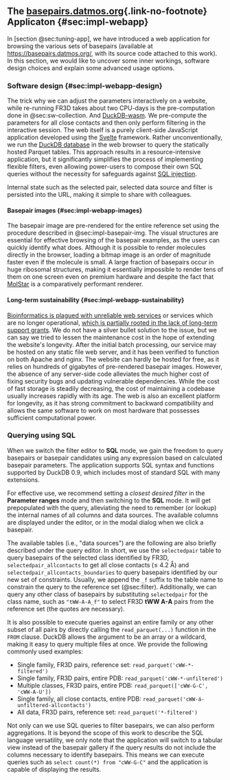 ## The [basepairs.datmos.org](https://basepairs.datmos.org){.link-no-footnote} Applicaton {#sec:impl-webapp}

In [section @sec:tuning-app], we have introduced a web application for browsing the various sets of basepairs (available at https://basepairs.datmos.org/, with its source code attached to this work).
In this section, we would like to uncover some inner workings, software design choices and explain some advanced usage options.

### Software design {#sec:impl-webapp-design}

<!-- The trick why re-running FR3D takes 3 hours on 16 CPU cores while we can adjust the parameters interactively is the precomputation and DuckDB -->
The trick why we can adjust the parameters interactively on a website, while re-running FR3D takes about two CPU-days is the pre-computation done in @sec:sw-collection.
And [DuckDB-wasm](https://github.com/duckdb/duckdb-wasm).
We pre-compute the parameters for all close contacts and then only perform filtering in the interactive session.
The web itself is a purely client-side JavaScript application developed using the [Svelte](https://svelte.dev/) framework.
Rather unconventionally, we run the [DuckDB database](https://github.com/duckdb/duckdb-wasm) in the web browser to query the statically hosted Parquet tables.
This approach results in a resource-intensive application, but it significantly simplifies the process of implementing flexible filters, even allowing power-users to compose their own SQL queries without the necessity for safeguards against [SQL injection](https://en.wikipedia.org/wiki/SQL_injection).

Internal state such as the selected pair, selected data source and filter is persisted into the URL, making it simple to share with colleagues.

#### Basepair images {#sec:impl-webapp-images}

The basepair image are pre-rendered for the entire reference set using the procedure described in @sec:impl-basepair-img.
The visual structures are essential for effective browsing of the basepair examples, as the users can quickly identify what does.
Although it is possible to render molecules directly in the browser, loading a bitmap image is an order of magnitude faster even if the molecule is small.
A large fraction of basepairs occur in huge ribosomal structures, making it essentially impossible to render tens of them on one screen even on premium hardware and despite the fact that [MolStar](https://doi.org/10.1093/nar/gkab314) is a comparatively performant renderer.

<!-- TODO: jesti fixnu ten MolStar, tak se samozřejmě pochlubit
However, it makes sense to allow the user to load the structure using [MolStar](https://doi.org/10.1093/nar/gkab314) in the detail modal dialog, especially since we have already paid the steep price for integrating it.

It would most likely significantly help to reduce the loading speed if we used the MolStar Model Server.
This component runs on the server and allows the client to only request certain parts of the molecule.
to je asi blbost popisovat -->

#### Long-term sustainability {#sec:impl-webapp-sustainability}

[Bioinformatics is plagued with unreliable web services](https://doi.org/10.1093/nar/gkaa1125) or services which are no longer operational, [which is partially rooted in the lack of long-term support grants](https://doi.org/10.1371/journal.pcbi.1011920).
We do not have a silver bullet solution to the issue, but we can say we tried to lessen the maintenance cost in the hope of extending the website's longevity.
After the initial batch processing, our service may be hosted on any static file web server, and it has been verified to function on both Apache and nginx.
The website can hardly be hosted for free, as it relies on hundreds of gigabytes of pre-rendered basepair images.
However, the absence of any server-side code alleviates the much higher cost of fixing security bugs and updating vulnerable dependencies.
While the cost of fast storage is steadily decreasing, the cost of maintaining a codebase usually increases rapidly with its age.
The web is also an excellent platform for longevity, as it has strong commitment to backward compatibility and allows the same software to work on most hardware that possesses sufficient computational power.

### Querying using SQL

When we switch the filter editor to **SQL** mode, we gain the freedom to query basepairs or basepair candidates using any expression based on calculated basepair parameters.
The application supports SQL syntax and functions supported by DuckDB 0.9, which includes most of standard SQL with many extensions.

For effective use, we recommend setting a _closest desired filter_ in the **Parameter ranges** mode and then switching to the **SQL** mode.
It will get prepopulated with the query, alleviating the need to remember (or lookup) the internal names of all columns and data sources.
The available columns are displayed under the editor, or in the modal dialog when we click a basepair.

The available tables (i.e., "data sources") are the following are also briefly described under the query editor.
In short, we use the `selectedpair` table to query basepairs of the selected class identified by FR3D, `selectedpair_allcontacts` to get all close contacts (≤ 4.2 Å) and `selectedpair_allcontacts_boundaries` to query basepairs identified by our new set of constraints.
Usually, we append the `_f` suffix to the table name to constrain the query to the reference set (@sec:filter).
Additionally, we can query any other class of basepairs by substituting `selectedpair` for the class name, such as `"tWW-A-A_f"` to select FR3D **tWW A-A** pairs from the reference set (the quotes are necessary).

It is also possible to execute queries against an entire family or any other subset of all pairs by directly calling the `read_parquet(...)` function in the `FROM` clause.
DuckDB allows the argument to be an array or a wildcard, making it easy to query multiple files at once.
We provide the following commonly used examples:

* Single family, FR3D pairs, reference set: `read_parquet('cWW-*-filtered')`
* Single family, FR3D pairs, entire PDB: `read_parquet('cWW-*-unfiltered')`
* Multiple classes, FR3D pairs, entire PDB: `read_parquet(['cWW-G-C', 'cWW-A-U'])`
* Single family, all close contacts, entire PDB: `read_parquet('cWW-á-unfiltered-allcontacts')`
* All data, FR3D pairs, reference set: `read_parquet('*-filtered')`

Not only can we use SQL queries to filter basepairs, we can also perform aggregations.
It is beyond the scope of this work to describe the SQL language versatility, we only note that the application will switch to a tabular view instead of the basepair gallery if the query results do not include the columns necessary to identify basepairs.
This means we can execute queries such as `select count(*) from "cWW-G-C"` and the application is capable of displaying the results.
